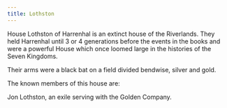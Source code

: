 ```yaml
---
title: Lothston
---
```


House Lothston of Harrenhal is an extinct house of the Riverlands. They held Harrenhal until 3 or 4 generations before the events in the books and were a powerful House which once loomed large in the histories of the Seven Kingdoms.

Their arms were a black bat on a field divided bendwise, silver and gold.

The known members of this house are:

Jon Lothston, an exile serving with the Golden Company.


